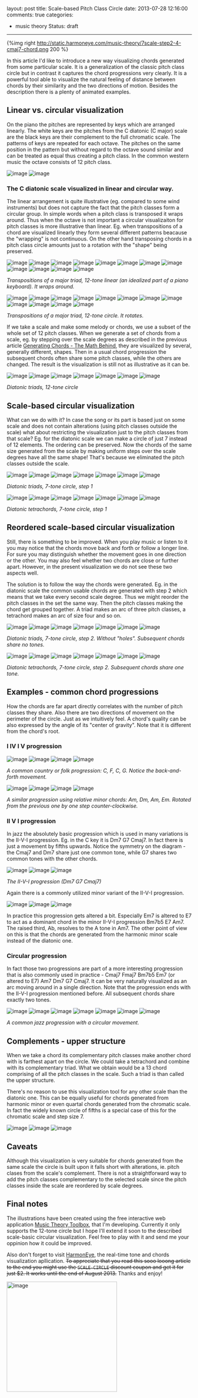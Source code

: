 layout: post
title: Scale-based Pitch Class Circle
date: 2013-07-28 12:16:00
comments: true
categories:
- music theory
Status: draft
---

{%img right http://static.harmoneye.com/music-theory/7scale-step2-4-cmaj7-chord.png 200 %}

In this article I'd like to introduce a new way visualizing chords generated from some particular scale. It is a generalization of the classic pitch class circle but in contrast it captures the chord progressions very clearly. It is a powerful tool able to visualize the natural feeling of distance between chords by their similarity and the two directions of motion. Besides the description there is a plenty of animated examples.</p>

<!--more-->

## Linear vs. circular visualization
<p>On the piano the pitches are represented by keys which are arranged linearly. The white keys are the pitches from the C diatonic (C major) scale are the black keys are their complement to the full chromatic scale. The patterns of keys are repeated for each octave. The pitches on the same position in the pattern but without regard to the octave sound similar and can be treated as equal thus creating a pitch class. In the common western music the octave consists of 12 pitch class.</p>

<p><img alt="image" src="http://static.harmoneye.com/music-theory/12scale-linear-step1-c-diatonic-scale.png" /> <img alt="image" src="http://static.harmoneye.com/music-theory/12scale-step1-c-diatonic-scale.png" /></p>

### The C diatonic scale visualized in linear and circular way.

<p>The linear arrangement is quite illustrative (eg. compared to some wind instruments) but does not capture the fact that the pitch classes form a circular group. In simple words when a pitch class is transposed it wraps around. Thus when the octave is not important a circular visualizaiton for pitch classes is more illustrative than linear. Eg. when transpositions of a chord are visualized linearly they form several different patterns beacause the "wrapping" is not continuous. On the other hand transposing chords in a pitch class circle amounts just to a rotation with the "shape" being preserved.</p>

<p class="slider"><img alt="image" src="http://static.harmoneye.com/music-theory/12scale-linear-step1-c-chord.png" /> <img alt="image" src="http://static.harmoneye.com/music-theory/12scale-linear-step1-db-chord.png" /> <img alt="image" src="http://static.harmoneye.com/music-theory/12scale-linear-step1-d-chord.png" /> <img alt="image" src="http://static.harmoneye.com/music-theory/12scale-linear-step1-eb-chord.png" /> <img alt="image" src="http://static.harmoneye.com/music-theory/12scale-linear-step1-e-chord.png" /> <img alt="image" src="http://static.harmoneye.com/music-theory/12scale-linear-step1-f-chord.png" /> <img alt="image" src="http://static.harmoneye.com/music-theory/12scale-linear-step1-gb-chord.png" /> <img alt="image" src="http://static.harmoneye.com/music-theory/12scale-linear-step1-g-chord.png" /> <img alt="image" src="http://static.harmoneye.com/music-theory/12scale-linear-step1-ab-chord.png" /> <img alt="image" src="http://static.harmoneye.com/music-theory/12scale-linear-step1-a-chord.png" /> <img alt="image" src="http://static.harmoneye.com/music-theory/12scale-linear-step1-bb-chord.png" /> <img alt="image" src="http://static.harmoneye.com/music-theory/12scale-linear-step1-b-chord.png" /></p>

<p><em>Transpositions of a major triad, 12-tone linear (an idealized part of a piano keyboard). It wraps around.</em></p>

<p class="slider"><img alt="image" src="http://static.harmoneye.com/music-theory/12scale-step1-3-c-chord.png" /> <img alt="image" src="http://static.harmoneye.com/music-theory/12scale-step1-3-db-chord.png" /> <img alt="image" src="http://static.harmoneye.com/music-theory/12scale-step1-3-d-chord.png" /> <img alt="image" src="http://static.harmoneye.com/music-theory/12scale-step1-3-eb-chord.png" /> <img alt="image" src="http://static.harmoneye.com/music-theory/12scale-step1-3-e-chord.png" /> <img alt="image" src="http://static.harmoneye.com/music-theory/12scale-step1-3-f-chord.png" /> <img alt="image" src="http://static.harmoneye.com/music-theory/12scale-step1-3-gb-chord.png" /> <img alt="image" src="http://static.harmoneye.com/music-theory/12scale-step1-3-g-chord.png" /> <img alt="image" src="http://static.harmoneye.com/music-theory/12scale-step1-3-ab-chord.png" /> <img alt="image" src="http://static.harmoneye.com/music-theory/12scale-step1-3-a-chord.png" /> <img alt="image" src="http://static.harmoneye.com/music-theory/12scale-step1-3-bb-chord.png" /> <img alt="image" src="http://static.harmoneye.com/music-theory/12scale-step1-3-b-chord.png" /></p>

<p><em>Transpositions of a major triad, 12-tone circle. It rotates.</em></p>

<p>If we take a scale and make some melody or chords, we use a subset of the whole set of 12 pitch classes. When we generate a set of chords from a scale, eg. by stepping over the scale degrees as described in the previous article <a href="/blog/2012/generating-chords-the-math-behind/">Generating Chords - The Math Behind</a>, they are visualized by several, generally different, shapes. Then in a usual chord progression the subsequent chords often share some pitch classes, while the others are changed. The result is the visualization is still not as illustrative as it can be.</p>

<p class="slider"><img alt="image" src="http://static.harmoneye.com/music-theory/12scale-step1-3-c-chord.png" /> <img alt="image" src="http://static.harmoneye.com/music-theory/12scale-step1-3-dm-chord.png" /> <img alt="image" src="http://static.harmoneye.com/music-theory/12scale-step1-3-em-chord.png" /> <img alt="image" src="http://static.harmoneye.com/music-theory/12scale-step1-3-f-chord.png" /> <img alt="image" src="http://static.harmoneye.com/music-theory/12scale-step1-3-g-chord.png" /> <img alt="image" src="http://static.harmoneye.com/music-theory/12scale-step1-3-am-chord.png" /> <img alt="image" src="http://static.harmoneye.com/music-theory/12scale-step1-3-bmb5-chord.png" /></p>

<p><em>Diatonic triads, 12-tone circle</em></p>

## Scale-based circular visualization

<p>What can we do with it? In case the song or its part is based just on some scale and does not contain alterations (using pitch classes outside the scale) what about restricting the visualization just to the pitch classes from that scale? Eg. for the diatonic scale we can make a circle of just 7 instead of 12 elements. The ordering can be preserved. Now the chords of the same size generated from the scale by making uniform steps over the scale degrees have all the same shape! That's because we eliminated the pitch classes outside the scale.</p>

<p class="slider"><img alt="image" src="http://static.harmoneye.com/music-theory/7scale-step1-3-c-chord.png" /> <img alt="image" src="http://static.harmoneye.com/music-theory/7scale-step1-3-dm-chord.png" /> <img alt="image" src="http://static.harmoneye.com/music-theory/7scale-step1-3-em-chord.png" /> <img alt="image" src="http://static.harmoneye.com/music-theory/7scale-step1-3-f-chord.png" /> <img alt="image" src="http://static.harmoneye.com/music-theory/7scale-step1-3-g-chord.png" /> <img alt="image" src="http://static.harmoneye.com/music-theory/7scale-step1-3-am-chord.png" /> <img alt="image" src="http://static.harmoneye.com/music-theory/7scale-step1-3-bmb5-chord.png" /></p>

<p><em>Diatonic triads, 7-tone circle, step 1</em></p>

<p class="slider"><img alt="image" src="http://static.harmoneye.com/music-theory/7scale-step1-4-cmaj7-chord.png" /> <img alt="image" src="http://static.harmoneye.com/music-theory/7scale-step1-4-dm7-chord.png" /> <img alt="image" src="http://static.harmoneye.com/music-theory/7scale-step1-4-em7-chord.png" /> <img alt="image" src="http://static.harmoneye.com/music-theory/7scale-step1-4-fmaj7-chord.png" /> <img alt="image" src="http://static.harmoneye.com/music-theory/7scale-step1-4-g7-chord.png" /> <img alt="image" src="http://static.harmoneye.com/music-theory/7scale-step1-4-am7-chord.png" /> <img alt="image" src="http://static.harmoneye.com/music-theory/7scale-step1-4-bm7b5-chord.png" /></p>

<p><em>Diatonic tetrachords, 7-tone circle, step 1</em></p>

## Reordered scale-based circular visualization

<p>Still, there is something to be improved. When you play music or listen to it you may notice that the chords move back and forth or follow a longer line. For sure you may distinguish whether the movement goes in one direction or the other. You may also feel whether two chords are close or further apart. However, in the present visualization we do not see these two aspects well.</p>

<p>The solution is to follow the way the chords were generated. Eg. in the diatonic scale the common usable chords are generated with step 2 which means that we take every second scale degree. Thus we might reorder the pitch classes in the set the same way. Then the pitch classes making the chord get grouped together. A triad makes an arc of three pitch classes, a tetrachord makes an arc of size four and so on.</p>

<p class="slider"><img alt="image" src="http://static.harmoneye.com/music-theory/7scale-step2-3-c-chord.png" /> <img alt="image" src="http://static.harmoneye.com/music-theory/7scale-step2-3-dm-chord.png" /> <img alt="image" src="http://static.harmoneye.com/music-theory/7scale-step2-3-em-chord.png" /> <img alt="image" src="http://static.harmoneye.com/music-theory/7scale-step2-3-f-chord.png" /> <img alt="image" src="http://static.harmoneye.com/music-theory/7scale-step2-3-g-chord.png" /> <img alt="image" src="http://static.harmoneye.com/music-theory/7scale-step2-3-am-chord.png" /> <img alt="image" src="http://static.harmoneye.com/music-theory/7scale-step2-3-bmb5-chord.png" /></p>

<p><em>Diatonic triads, 7-tone circle, step 2. Without "holes". Subsequent chords share no tones.</em></p>

<p class="slider"><img alt="image" src="http://static.harmoneye.com/music-theory/7scale-step2-4-cmaj7-chord.png" /> <img alt="image" src="http://static.harmoneye.com/music-theory/7scale-step2-4-dm7-chord.png" /> <img alt="image" src="http://static.harmoneye.com/music-theory/7scale-step2-4-em7-chord.png" /> <img alt="image" src="http://static.harmoneye.com/music-theory/7scale-step2-4-fmaj7-chord.png" /> <img alt="image" src="http://static.harmoneye.com/music-theory/7scale-step2-4-g7-chord.png" /> <img alt="image" src="http://static.harmoneye.com/music-theory/7scale-step2-4-am7-chord.png" /> <img alt="image" src="http://static.harmoneye.com/music-theory/7scale-step2-4-bm7b5-chord.png" /></p>

<p><em>Diatonic tetrachords, 7-tone circle, step 2. Subsequent chords share one tone.</em></p>

## Examples - common chord progressions

<p>How the chords are far apart directly correlates with the number of pitch classes they share. Also there are two directions of movement on the perimeter of the circle. Just as we intuitively feel. A chord's quality can be also expressed by the angle of its "center of gravity". Note that it is different from the chord's root.</p>

### I IV I V progression

<p class="slider infinite"><img alt="image" src="http://static.harmoneye.com/music-theory/7scale-step2-3-c-chord.png" /> <img alt="image" src="http://static.harmoneye.com/music-theory/7scale-step2-3-f-chord.png" /> <img alt="image" src="http://static.harmoneye.com/music-theory/7scale-step2-3-c-chord.png" /> <img alt="image" src="http://static.harmoneye.com/music-theory/7scale-step2-3-g-chord.png" /></p>

<p><em>A common country or folk progression: C, F, C, G. Notice the back-and-forth movement.</em></p>

<p class="slider infinite"><img alt="image" src="http://static.harmoneye.com/music-theory/7scale-step2-3-am-chord.png" /> <img alt="image" src="http://static.harmoneye.com/music-theory/7scale-step2-3-dm-chord.png" /> <img alt="image" src="http://static.harmoneye.com/music-theory/7scale-step2-3-am-chord.png" /> <img alt="image" src="http://static.harmoneye.com/music-theory/7scale-step2-3-em-chord.png" /></p>

<p><em>A similar progression using relative minor chords: Am, Dm, Am, Em. Rotated from the previous one by one step counter-clockwise.</em></p>

### II V I progression

<p>In jazz the absolutely basic progression which is used in many variations is the II-V-I progression. Eg. in the C key it is Dm7 G7 Cmaj7. In fact there is just a movement by fifths upwards. Notice the symmetry on the diagram - the Cmaj7 and Dm7 share just one common tone, while G7 shares two common tones with the other chords.</p>

<p class="slider infinite"><img alt="image" src="http://static.harmoneye.com/music-theory/7scale-step2-4-dm7-chord.png" /> <img alt="image" src="http://static.harmoneye.com/music-theory/7scale-step2-4-g7-chord.png" /> <img alt="image" src="http://static.harmoneye.com/music-theory/7scale-step2-4-cmaj7-chord.png" /></p>

<p><em>The II-V-I progression (Dm7 G7 Cmaj7)</em></p>

<p>Again there is a commonly utilized minor variant of the II-V-I progression.</p>

<p class="slider infinite"><img alt="image" src="http://static.harmoneye.com/music-theory/7scale-step2-4-bm7b5-chord.png" /> <img alt="image" src="http://static.harmoneye.com/music-theory/7scale-step2-4-em7-chord.png" /> <img alt="image" src="http://static.harmoneye.com/music-theory/7scale-step2-4-am7-chord.png" /></p>

<p>In practice this progression gets altered a bit. Especially Em7 is altered to E7 to act as a dominant chord in the minor II-V-I progression Bm7b5 E7 Am7. The raised third, Ab, resolves to the A tone in Am7. The other point of view on this is that the chords are generated from the harmonic minor scale instead of the diatonic one.</p>

### Circular progression

<p>In fact those two progressions are part of a more interesting progression that is also commonly used in practice - Cmaj7 Fmaj7 Bm7b5 Em7 (or altered to E7) Am7 Dm7 G7 Cmaj7. It can be very naturally visualized as an arc moving around in a single direction. Note that the progression ends with the II-V-I progression mentioned before. All subsequent chords share exactly two tones.</p>

<p class="slider infinite"><img alt="image" src="http://static.harmoneye.com/music-theory/7scale-step2-4-cmaj7-chord.png" /> <img alt="image" src="http://static.harmoneye.com/music-theory/7scale-step2-4-fmaj7-chord.png" /> <img alt="image" src="http://static.harmoneye.com/music-theory/7scale-step2-4-bm7b5-chord.png" /> <img alt="image" src="http://static.harmoneye.com/music-theory/7scale-step2-4-em7-chord.png" /> <img alt="image" src="http://static.harmoneye.com/music-theory/7scale-step2-4-am7-chord.png" /> <img alt="image" src="http://static.harmoneye.com/music-theory/7scale-step2-4-dm7-chord.png" /> <img alt="image" src="http://static.harmoneye.com/music-theory/7scale-step2-4-g7-chord.png" /></p>

<p><em>A common jazz progression with a circular movement.</em></p>

## Complements - upper structure

<p>When we take a chord its complementary pitch classes make another chord with is farthest apart on the circle. We could take a tetrachord and combine with its complementary triad. What we obtain would be a 13 chord comprising of all the pitch classes in the scale. Such a triad is than called the upper structure.</p>

<p>There's no reason to use this visualization tool for any other scale than the diatonic one. This can be equally useful for chords generated from harmonic minor or even quartal chords generated from the chromatic scale. In fact the widely known circle of fifths is a special case of this for the chromatic scale and step size 7.</p>

<p class="slider"><img alt="image" src="http://static.harmoneye.com/music-theory/7scale-step2-4-cmaj7-chord.png" /> <img alt="image" src="http://static.harmoneye.com/music-theory/7scale-step2-3-dm-chord.png" /> <img alt="image" src="http://static.harmoneye.com/music-theory/7scale-step2-diatonic-scale.png" /></p>

## Caveats

<p>Although this visualization is very suitable for chords generated from the same scale the circle is built upon it falls short with alterations, ie. pitch clases from the scale's complement. There is not a straightforward way to add the pitch classes complementary to the selected scale since the pitch classes inside the scale are reordered by scale degrees.</p>

## Final notes

<p>The illustrations have been created using the free interactive web application <a href="http://bzamecnik.github.io/music-theory-toolbox/">Music Theory Toolbox</a>, that I'm developing. Currently it only supports the 12-tone circle but I hope I'll extend it soon to the described scale-basic circular visualization. Feel free to play with it and send me your oppinion how it could be improved.</p>

<p>Also don't forget to visit <a href="http://harmoneye.com/?utm_source=blog&amp;utm_campaign=scale_circle&amp;utm_medium=blog">HarmonEye</a>, the real-time tone and chords visualization apllication. <del>To appreciate that you read this sooo looong article to the end you might use the <code>SCALE-CIRCLE</code> discount coupon and get it for just $2. It works until the end of August 2013.</del> Thanks and enjoy!</p>

<p><a href="http://harmoneye.com/?utm_source=blog&amp;utm_campaign=scale_circle&amp;utm_medium=blog"><img alt="image" src="http://harmoneye.com/img/harmoneye-e-major-7.png" width="300" /></a></p>

<link href='//netdna.bootstrapcdn.com/font-awesome/3.2.1/css/font-awesome.css' rel='stylesheet' type='text/css'>
<link href="http://static.harmoneye.com/jquery-image-slider/slider.css" media="screen" rel="stylesheet" type="text/css" />
<script src="http://static.harmoneye.com/jquery-image-slider/slider.js" type="text/javascript"></script>